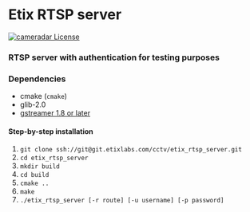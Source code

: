 # Etix RTSP server

[![cameradar License](https://img.shields.io/badge/license-Apache-blue.svg)](#license)

### RTSP server with authentication for testing purposes

### Dependencies

* cmake (`cmake`)
* glib-2.0
* [gstreamer 1.8 or later](https://github.com/GStreamer/gstreamer)

#### Step-by-step installation
1. `git clone ssh://git@git.etixlabs.com/cctv/etix_rtsp_server.git`
2. `cd etix_rtsp_server`
3. `mkdir build`
4. `cd build`
5. `cmake ..`
6. `make`
7. `./etix_rtsp_server [-r route] [-u username] [-p password]`
